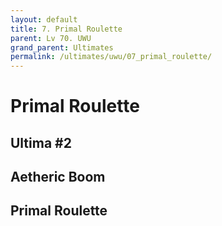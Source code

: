 ```yaml
---
layout: default
title: 7. Primal Roulette
parent: Lv 70. UWU
grand_parent: Ultimates
permalink: /ultimates/uwu/07_primal_roulette/
---
```


# Primal Roulette

## Ultima #2

## Aetheric Boom

## Primal Roulette